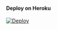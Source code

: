 #### Deploy on Heroku
[![Deploy](https://www.herokucdn.com/deploy/button.svg)](https://dashboard.heroku.com/new?template=https://github.com/xxxsans/fsub-4)</br>

